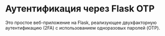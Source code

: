 # Аутентификация через Flask OTP

Это простое веб-приложение на Flask, реализующее двухфакторную аутентификацию (2FA) с использованием одноразовых паролей (OTP).